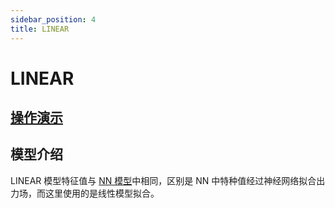 ```yaml
---
sidebar_position: 4
title: LINEAR
---
```


# LINEAR

## **[操作演示](./linear-tutorial.md)**

## 模型介绍

LINEAR 模型特征值与 [NN 模型](../nn/README.md)中相同，区别是 NN 中特种值经过神经网络拟合出力场，而这里使用的是线性模型拟合。

